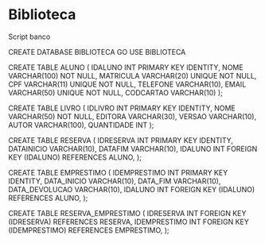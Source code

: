 # Biblioteca
Script banco

CREATE DATABASE BIBLIOTECA
GO
USE BIBLIOTECA

CREATE TABLE ALUNO (
IDALUNO INT PRIMARY KEY IDENTITY,
	NOME VARCHAR(100) NOT NULL,
	MATRICULA VARCHAR(20) UNIQUE NOT NULL,
	CPF VARCHAR(11) UNIQUE NOT NULL,
	TELEFONE VARCHAR(10),
	EMAIL VARCHAR(50) UNIQUE NOT NULL,
	CODCARTAO VARCHAR(10)
);
										
CREATE TABLE LIVRO (
	IDLIVRO INT PRIMARY KEY IDENTITY,
	NOME VARCHAR(50) NOT NULL,
	EDITORA VARCHAR(30),
	VERSAO VARCHAR(10),
	AUTOR VARCHAR(100),
	QUANTIDADE INT
);

CREATE TABLE RESERVA (
	IDRESERVA INT PRIMARY KEY IDENTITY,
	DATAINICIO VARCHAR(10),
	DATAFIM VARCHAR(10),
	IDALUNO INT FOREIGN KEY (IDALUNO) REFERENCES ALUNO,
);

CREATE TABLE EMPRESTIMO (
	IDEMPRESTIMO INT PRIMARY KEY IDENTITY,
	DATA_INICIO VARCHAR(10),
	DATA_FIM VARCHAR(10),
	DATA_DEVOLUCAO VARCHAR(10),
	IDALUNO INT FOREIGN KEY (IDALUNO) REFERENCES ALUNO,
);

CREATE TABLE RESERVA_EMPRESTIMO (
	IDRESERVA INT FOREIGN KEY (IDRESERVA) REFERENCES RESERVA,
	IDEMPRESTIMO INT FOREIGN KEY (IDEMPRESTIMO) REFERENCES EMPRESTIMO,
);
